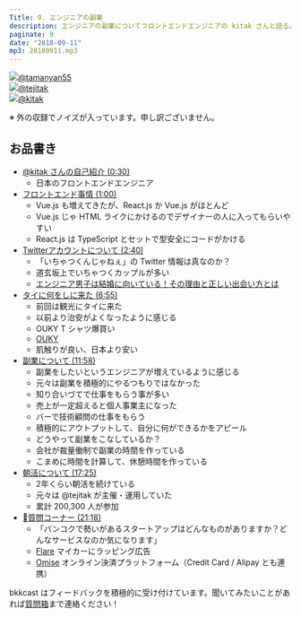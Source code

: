 ```yaml
---
Title: 9. エンジニアの副業
description: エンジニアの副業についてフロントエンドエンジニアの kitak さんと語る。需要高まる副業を如何にこなすか？積極的にアウトプットする事で自分の地位を確立させる。副業はタイムマネジメントが重要。
paginate: 9
date: "2018-09-11"
mp3: 20180911.mp3
---
```


<div class="presenter-container">
  <div class="presenter-item">
    <a href="https://twitter.com/tamanyan55" target="_blank"><img class="icon" src="https://pbs.twimg.com/profile_images/712212594396778497/BqOVpfAj_400x400.jpg"><span>@tamanyan55</span></a>
  </div>
  <div class="presenter-item">
    <a href="https://twitter.com/tejitak" target="_blank"><img class="icon" src="https://pbs.twimg.com/profile_images/962982531938246656/wGmx7qIC_400x400.jpg"><span>@tejitak</span></a>
  </div>
  <div class="presenter-item">
    <a href="https://twitter.com/kitak" target="_blank"><img class="icon" src="https://pbs.twimg.com/profile_images/728753589850542080/N0WJQ1Ca_400x400.jpg"><span>@kitak</span></a>
  </div>
</div>

※ 外の収録でノイズが入っています。申し訳ございません。

## お品書き

- <a class="jump" href="#25">@kitak さんの自己紹介 (0:30)</a>
  - 日本のフロントエンドエンジニア
- <a class="jump" href="#60">フロントエンド事情 (1:00)</a>
  - Vue.js も増えてきたが、React.js か Vue.js がほとんど
  - Vue.js じゃ HTML ライクにかけるのでデザイナーの人に入ってもらいやすい
  - React.js は TypeScript とセットで型安全にコードがかける
- <a class="jump" href="#160">Twitterアカウントについて (2:40)</a>
  - 「いちゃつくんじゃねぇ」の Twitter 情報は真なのか？
  - 道玄坂上でいちゃつくカップルが多い
  - [エンジニア男子は結婚に向いている！その理由と正しい出会い方とは](https://cancam.jp/archives/224875)
- <a class="jump" href="#415">タイに何をしに来た (6:55)</a>
  - 前回は観光にタイに来た
  - 以前より治安がよくなったように感じる
  - OUKY T シャツ爆買い
  - [OUKY](http://ouky-jp.com/?lang=en)
  - 肌触りが良い、日本より安い
- <a class="jump" href="#720">副業について (11:58)</a>
  - 副業をしたいというエンジニアが増えているように感じる
  - 元々は副業を積極的にやるつもりではなかった
  - 知り合いづてで仕事をもらう事が多い
  - 売上が一定超えると個人事業主になった
  - バーで技術顧問の仕事をもらう
  - 積極的にアウトプットして、自分に何ができるかをアピール
  - どうやって副業をこなしているか？
  - 会社が裁量働制で副業の時間を作っている
  - こまめに時間を計算して、休憩時間を作っている
- <a class="jump" href="#1080">朝活について (17:25)</a>
  - 2年くらい朝活を続けている
  - 元々は @tejitak が主催・運用していた
  - 累計 200,300 人が参加
- <a class="jump" href="#1278">質問コーナー (21:18)</a>
  - 「バンコクで勢いがあるスタートアップはどんなものがありますか？どんなサービスなのか気になります」
  - [Flare](https://flare.run/) マイカーにラッピング広告
  - [Omise](https://www.omise.co/) オンライン決済プラットフォーム（Credit Card / Alipay とも連携）

bkkcast はフィードバックを積極的に受け付けています。聞いてみたいことがあれば<a class="notice" href="https://peing.net/ja/bkkcast" target="_blank">質問箱</a>まで連絡ください！
